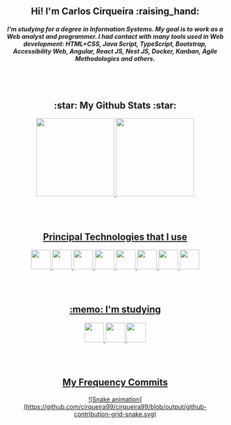 <div align="center">
  <h2>Hi! I'm Carlos Cirqueira :raising_hand:</h2>
  <h5>
  I'm studying for a degree in Information Systems. My goal is to work as a Web analyst and programmer. I had contact with many tools used in Web development: HTML+CSS, Java Script, TypeScript, Bootstrap, Accessibility Web, Angular, React JS, Nest JS, Docker, Kanban, Agile Methodologies and others.
  </h5>
</div>

<br><br>

<div align="center">
<h2>:star: My Github Stats :star:</h2>
<a href="https://github.com/cirqueira99">
<img height="180em" src="https://github-readme-stats.vercel.app/api/top-langs/?username=cirqueira99&layout=compact&langs_count=7&theme=dracula"/>
<img height="180em" src="https://github-readme-stats.vercel.app/api?username=cirqueira99&show_icons=true&theme=dracula&include_all_commits=true&count_private=true"/>
</div>

<br><br>

<div align="center">
  <h2>Principal Technologies that I use</h2>
  <img width="45" height="45" src="https://cdn.jsdelivr.net/gh/devicons/devicon/icons/css3/css3-plain-wordmark.svg" />
  <img width="45" height="45" src="https://cdn.jsdelivr.net/gh/devicons/devicon/icons/bootstrap/bootstrap-original-wordmark.svg" />
  <img width="45" height="45" src="https://cdn.jsdelivr.net/gh/devicons/devicon/icons/html5/html5-original-wordmark.svg" />
  <img width="45" height="45" src="https://cdn.jsdelivr.net/gh/devicons/devicon/icons/figma/figma-original.svg" />
  <img width="45" height="45" src="https://cdn.jsdelivr.net/gh/devicons/devicon/icons/javascript/javascript-original.svg" />
  <img width="45" height="45" src="https://cdn.jsdelivr.net/gh/devicons/devicon/icons/typescript/typescript-original.svg" />
  <img width="45" height="45" src="https://cdn.jsdelivr.net/gh/devicons/devicon/icons/nodejs/nodejs-original-wordmark.svg" />
  <img width="45" height="45"src="https://cdn.jsdelivr.net/gh/devicons/devicon/icons/github/github-original-wordmark.svg" />
</div>

<br><br>

<div align="center">
<h2>:memo: I'm studying</h2>
<imgwidth="45" height="45" src="https://cdn.jsdelivr.net/gh/devicons/devicon/icons/angularjs/angularjs-original.svg" />
<img width="45" height="45" src="https://cdn.jsdelivr.net/gh/devicons/devicon/icons/react/react-original-wordmark.svg" />
<img width="45" height="45" src="https://cdn.jsdelivr.net/gh/devicons/devicon/icons/nestjs/nestjs-plain-wordmark.svg" />
<img width="45" height="45" src="https://cdn.jsdelivr.net/gh/devicons/devicon/icons/docker/docker-plain-wordmark.svg" />
</div>

<br><br>

<div align="center">
<h2>My Frequency Commits</h2>
![Snake animation](https://github.com/cirqueira99/cirqueira99/blob/output/github-contribution-grid-snake.svg)
</div>


<div align="center">
</div>
